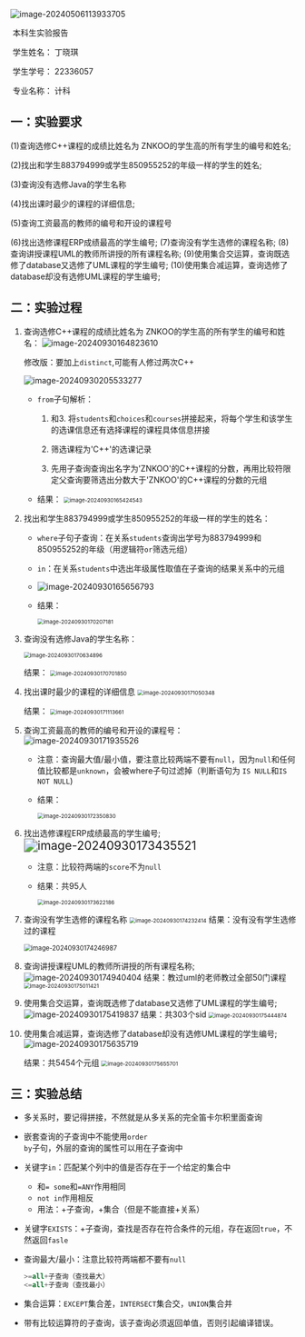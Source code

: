 ![image-20240506113933705](C:\Users\丁晓琪\AppData\Roaming\Typora\typora-user-images\image-20240506113933705.png)

 

 

​												本科生实验报告

​										学生姓名：      丁晓琪

​										学生学号：       22336057

​										专业名称：	计科

## 一：实验要求

(1)查询选修C++课程的成绩比姓名为 ZNKOO的学生高的所有学生的编号和姓名;

(2)找出和学生883794999或学生850955252的年级一样的学生的姓名;

(3)查询没有选修Java的学生名称

(4)找出课时最少的课程的详细信息;

(5)查询工资最高的教师的编号和开设的课程号

(6)找出选修课程ERP成绩最高的学生编号; 
(7)查询没有学生选修的课程名称;
(8)查询讲授课程UML的教师所讲授的所有课程名称;
(9)使用集合交运算，查询既选修了database又选修了UML课程的学生编号;
(10)使用集合减运算，查询选修了database却没有选修UML课程的学生编号;

## 二：实验过程

1. 查询选修C++课程的成绩比姓名为 ZNKOO的学生高的所有学生的编号和姓名：
   ![image-20240930164823610](C:\Users\丁晓琪\AppData\Roaming\Typora\typora-user-images\image-20240930164823610.png)

   修改版：要加上<code>distinct</code>,可能有人修过两次C++

   ![image-20240930205533277](C:\Users\丁晓琪\AppData\Roaming\Typora\typora-user-images\image-20240930205533277.png)

   * <code>from</code>子句解析：

     1. 和3. 将<code>students</code>和<code>choices</code>和<code>courses</code>拼接起来，将每个学生和该学生的选课信息还有选择课程的课程具体信息拼接
     2. 筛选课程为'C++'的选课记录

     4. 先用子查询查询出名字为'ZNKOO'的C++课程的分数，再用比较符限定父查询要筛选出分数大于'ZNKOO'的C++课程的分数的元组

   * 结果：
     <img src="C:\Users\丁晓琪\AppData\Roaming\Typora\typora-user-images\image-20240930165424543.png" alt="image-20240930165424543" style="zoom:67%;" />

2. 找出和学生883794999或学生850955252的年级一样的学生的姓名：

   * <code>where</code>子句子查询：在关系<code>students</code>查询出学号为883794999和850955252的年级（用逻辑符<code>or</code>筛选元组）

   * <code>in</code>：在关系<code>students</code>中选出年级属性取值在子查询的结果关系中的元组

   * ![image-20240930165656793](C:\Users\丁晓琪\AppData\Roaming\Typora\typora-user-images\image-20240930165656793.png)

   * 结果：

     <img src="C:\Users\丁晓琪\AppData\Roaming\Typora\typora-user-images\image-20240930170207181.png" alt="image-20240930170207181" style="zoom:67%;" />

3. 查询没有选修Java的学生名称：

   <img src="C:\Users\丁晓琪\AppData\Roaming\Typora\typora-user-images\image-20240930170634896.png" alt="image-20240930170634896" style="zoom:67%;" />

   结果：
   <img src="C:\Users\丁晓琪\AppData\Roaming\Typora\typora-user-images\image-20240930170701850.png" alt="image-20240930170701850" style="zoom:67%;" />

4. 找出课时最少的课程的详细信息
   <img src="C:\Users\丁晓琪\AppData\Roaming\Typora\typora-user-images\image-20240930171050348.png" alt="image-20240930171050348" style="zoom:67%;" />

   结果：
   <img src="C:\Users\丁晓琪\AppData\Roaming\Typora\typora-user-images\image-20240930171113661.png" alt="image-20240930171113661" style="zoom:67%;" />

5. 查询工资最高的教师的编号和开设的课程号：
   ![image-20240930171935526](C:\Users\丁晓琪\AppData\Roaming\Typora\typora-user-images\image-20240930171935526.png)

   * 注意：查询最大值/最小值，要注意比较两端不要有<code>null</code>，因为<code>null</code>和任何值比较都是<code>unknown</code>，会被where子句过滤掉（判断语句为 <code>IS NULL</code>和<code>IS NOT NULL</code>)

   * 结果：

     <img src="C:\Users\丁晓琪\AppData\Roaming\Typora\typora-user-images\image-20240930172350830.png" alt="image-20240930172350830" style="zoom:67%;" />

6. 找出选修课程ERP成绩最高的学生编号; 
   <img src="C:\Users\丁晓琪\AppData\Roaming\Typora\typora-user-images\image-20240930173435521.png" alt="image-20240930173435521" style="zoom: 150%;" />

   * 注意：比较符两端的<code>score</code>不为<code>null</code>

   * 结果：共95人

     <img src="C:\Users\丁晓琪\AppData\Roaming\Typora\typora-user-images\image-20240930173622186.png" alt="image-20240930173622186" style="zoom:67%;" />

7. 查询没有学生选修的课程名称
   <img src="C:\Users\丁晓琪\AppData\Roaming\Typora\typora-user-images\image-20240930174232414.png" alt="image-20240930174232414" style="zoom:67%;" />
   结果：没有没有学生选修过的课程

   <img src="C:\Users\丁晓琪\AppData\Roaming\Typora\typora-user-images\image-20240930174246987.png" alt="image-20240930174246987" style="zoom:80%;" />

8. 查询讲授课程UML的教师所讲授的所有课程名称;
   ![image-20240930174940404](C:\Users\丁晓琪\AppData\Roaming\Typora\typora-user-images\image-20240930174940404.png)
   结果：教过uml的老师教过全部50门课程<img src="C:\Users\丁晓琪\AppData\Roaming\Typora\typora-user-images\image-20240930175011421.png" alt="image-20240930175011421" style="zoom:67%;" />

9. 使用集合交运算，查询既选修了database又选修了UML课程的学生编号;
   ![image-20240930175419837](C:\Users\丁晓琪\AppData\Roaming\Typora\typora-user-images\image-20240930175419837.png)
   结果：共303个sid
   <img src="C:\Users\丁晓琪\AppData\Roaming\Typora\typora-user-images\image-20240930175444874.png" alt="image-20240930175444874" style="zoom:67%;" />

10. 使用集合减运算，查询选修了database却没有选修UML课程的学生编号;
    ![image-20240930175635719](C:\Users\丁晓琪\AppData\Roaming\Typora\typora-user-images\image-20240930175635719.png)

    结果：共5454个元组
    <img src="C:\Users\丁晓琪\AppData\Roaming\Typora\typora-user-images\image-20240930175655701.png" alt="image-20240930175655701" style="zoom:67%;" />

## 三：实验总结

* 多关系时，要记得拼接，不然就是从多关系的完全笛卡尔积里面查询

* 嵌套查询的子查询中不能使用<code>order by</code>子句，外层的查询的属性可以用在子查询中

* 关键字<code>in</code>：匹配某个列中的值是否存在于一个给定的集合中

  * 和<code>= some</code>和<code>=ANY</code>作用相同
  * <code>not in</code>作用相反
  * 用法：+子查询，+集合（但是不能直接+关系）

* 关键字<code>EXISTS</code>：+子查询，查找是否存在符合条件的元组，存在返回<code>true</code>，不然返回<code>fasle</code>

* 查询最大/最小：注意比较符两端都不要有<code>null</code>

  ```SQL
  >=all+子查询（查找最大）
  <=all+子查询（查找最小）
  ```

* 集合运算：<code>EXCEPT</code>集合差，<code>INTERSECT</code>集合交，<code>UNION</code>集合并

* 带有比较运算符的子查询，该子查询必须返回单值，否则引起编译错误。